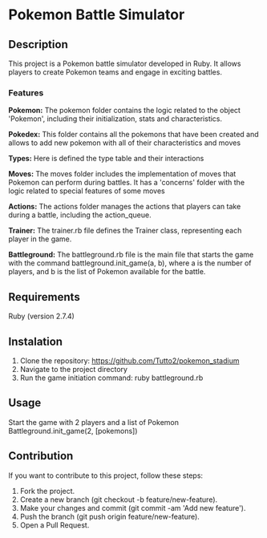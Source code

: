 # Pokemon Battle Simulator

## Description
This project is a Pokemon battle simulator developed in Ruby. It allows players to create Pokemon teams and engage in exciting battles.

### Features
**Pokemon:** The pokemon folder contains the logic related to the object 'Pokemon', including their initialization, stats and characteristics.

**Pokedex:** This folder contains all the pokemons that have been created and allows to add new pokemon with all of their characteristics and moves

**Types:** Here is defined the type table and their interactions

**Moves:** The moves folder includes the implementation of moves that Pokemon can perform during battles. It has a 'concerns' folder with the logic related to special features of some moves

**Actions:** The actions folder manages the actions that players can take during a battle, including the action_queue.

**Trainer:** The trainer.rb file defines the Trainer class, representing each player in the game.

**Battleground:** The battleground.rb file is the main file that starts the game with the command battleground.init_game(a, b), where a is the number of players, and b is the list of Pokemon available for the battle.

## Requirements
Ruby (version 2.7.4)

## Instalation
1. Clone the repository: https://github.com/Tutto2/pokemon_stadium
2. Navigate to the project directory
3. Run the game initiation command: ruby battleground.rb

## Usage
Start the game with 2 players and a list of Pokemon
Battleground.init_game(2, [pokemons])

## Contribution
If you want to contribute to this project, follow these steps:

1. Fork the project.
2. Create a new branch (git checkout -b feature/new-feature).
3. Make your changes and commit (git commit -am 'Add new feature').
4. Push the branch (git push origin feature/new-feature).
5. Open a Pull Request.
